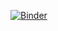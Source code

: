[![Binder](https://mybinder.org/badge_logo.svg)](https://mybinder.org/v2/gh/yopi1838/CR-Jupyter-Exercise/HEAD)
